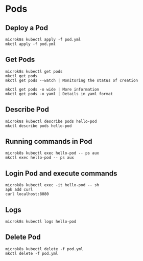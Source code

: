 # Pods

## Deploy a Pod

    microk8s kubectl apply -f pod.yml
    mkctl apply -f pod.yml

## Get Pods

    microk8s kubectl get pods
    mkctl get pods
    mkctl get pods --watch | Monitoring the status of creation

    mkctl get pods -o wide | More information
    mkctl get pods -o yaml | Details in yaml format

## Describe Pod

    microk8s kubectl describe pods hello-pod
    mkctl describe pods hello-pod

## Running commands in Pod

    microk8s kubectl exec hello-pod -- ps aux
    mkctl exec hello-pod -- ps aux

## Login Pod and execute commands

    microk8s kubectl exec -it hello-pod -- sh
    apk add curl
    curl localhost:8080

## Logs

    microk8s kubectl logs hello-pod

## Delete Pod

    microk8s kubectl delete -f pod.yml
    mkctl delete -f pod.yml